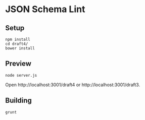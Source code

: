 # JSON Schema Lint

## Setup
```
npm install
cd draft4/
bower install
```

## Preview

```
node server.js
```
Open http://localhost:3001/draft4 or http://localhost:3001/draft3.

## Building

```
grunt
```
